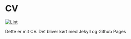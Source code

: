 # CV

[![Lint](https://github.com/aleksanderbl29/online-cv/actions/workflows/linter.yml/badge.svg)](https://github.com/marketplace/actions/super-linter)

Dette er mit CV. Det bliver kørt med Jekyll og Github Pages
